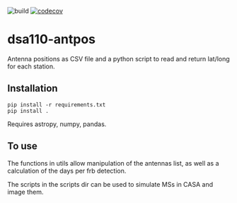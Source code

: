 ![build](https://github.com/dsa110/dsa110-antpos/actions/workflows/build_with_conda.yml/badge.svg)
[![codecov](https://codecov.io/gh/dsa110/dsa110-antpos/branch/main/graph/badge.svg)](https://codecov.io/gh/dsa110/dsa110-antpos)

# dsa110-antpos

Antenna positions as CSV file and a python script to read and return lat/long for each station.

## Installation

```
pip install -r requirements.txt
pip install .
```

Requires astropy, numpy, pandas.

## To use

The functions in utils allow manipulation of the antennas list, as well as a calculation of the days per frb detection.

The scripts in the scripts dir can be used to simulate MSs in CASA and image them.
